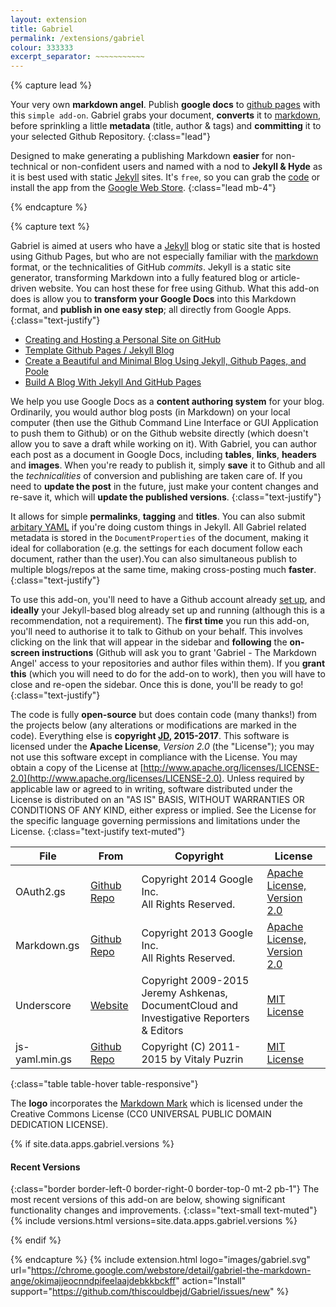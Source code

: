 ```yaml
---
layout: extension
title: Gabriel
permalink: /extensions/gabriel
colour: 333333
excerpt_separator: ~~~~~~~~~~~
---
```

{% capture lead %}

Your very own __markdown angel__. Publish __google docs__ to [github pages](https://pages.github.com/) with this `simple add-on`. Gabriel grabs your document, __converts__ it to [markdown](https://daringfireball.net/projects/markdown/syntax), before sprinkling a little __metadata__ (title, author &amp; tags) and __committing__ it to your selected Github Repository.
{:class="lead"}

Designed to make generating a publishing Markdown __easier__ for non-technical or non-confident users and named with a nod to __Jekyll &amp; Hyde__ as it is best used with static [Jekyll](https://jekyllrb.com/) sites. It's `free`, so you can grab the [code](https://github.com/thiscouldbejd/Gabriel) or install the app from the [Google Web Store](https://chrome.google.com/webstore/detail/gabriel-the-markdown-ange/okimajjeocnndpifeelaajdebkkbckff).
{:class="lead mb-4"}

{% endcapture %}

{% capture text %}

Gabriel is aimed at users who have a [Jekyll](https://jekyllrb.com/) blog or static site that is hosted using Github Pages, but who are not especially familiar with the [markdown](https://daringfireball.net/projects/markdown/syntax) format, or the technicalities of GitHub _commits_. Jekyll is a static site generator, transforming Markdown into a fully featured blog or article-driven website. You can host these for free using Github. What this add-on does is allow you to __transform your Google Docs__ into this Markdown format, and __publish in one easy step__; all directly from Google Apps.
{:class="text-justify"}

+ [Creating and Hosting a Personal Site on GitHub](http://jmcglone.com/guides/github-pages/)
+ [Template Github Pages / Jekyll Blog](https://github.com/barryclark/jekyll-now)
+ [Create a Beautiful and Minimal Blog Using Jekyll, Github Pages, and Poole](http://joshualande.com/jekyll-github-pages-poole)
+ [Build A Blog With Jekyll And GitHub Pages](http://www.smashingmagazine.com/2014/08/build-blog-jekyll-github-pages/)

We help you use Google Docs as a __content authoring system__ for your blog. Ordinarily, you would author blog posts (in Markdown) on your local computer (then use the Github Command Line Interface or GUI Application to push them to Github) or on the Github website directly (which doesn't allow you to save a draft while working on it). With Gabriel, you can author each post as a document in Google Docs, including __tables__, __links__, __headers__ and __images__. When you're ready to publish it, simply __save__ it to Github and all the _technicalities_ of conversion and publishing are taken care of. If you need to __update the post__ in the future, just make your content changes and re-save it, which will __update the published versions__.
{:class="text-justify"}

It allows for simple __permalinks__, __tagging__ and __titles__. You can also submit [arbitary YAML](https://jekyllrb.com/docs/frontmatter/) if you're doing custom things in Jekyll. All Gabriel related metadata is stored in the `DocumentProperties` of the document, making it ideal for collaboration (e.g. the settings for each document follow each document, rather than the user).You can also simultaneous publish to multiple blogs/repos at the same time, making cross-posting much __faster__.
{:class="text-justify"}

To use this add-on, you'll need to have a Github account already [set up](https://help.github.com/articles/signing-up-for-a-new-github-account/), and __ideally__ your Jekyll-based blog already set up and running (although this is a recommendation, not a requirement). The __first time__ you run this add-on, you'll need to authorise it to talk to Github on your behalf. This involves clicking on the link that will appear in the sidebar and __following__ the __on-screen instructions__ (Github will ask you to grant 'Gabriel - The Markdown Angel' access to your repositories and author files within them). If you __grant this__ (which you will need to do for the add-on to work), then you will have to close and re-open the sidebar. Once this is done, you'll be ready to go!
{:class="text-justify"}

The code is fully __open-source__ but does contain code (many thanks!) from the projects below (any alterations or modifications are marked in the code). Everything else is __copyright [JD](https://github.com/thiscouldbejd/), 2015-2017__. This software is licensed under the __Apache License__, _Version 2.0_ (the "License"); you may not use this software except in compliance with the License.
You may obtain a copy of the License at [http://www.apache.org/licenses/LICENSE-2.0](http://www.apache.org/licenses/LICENSE-2.0). Unless required by applicable law or agreed to in writing, software
distributed under the License is distributed on an "AS IS" BASIS, WITHOUT WARRANTIES OR CONDITIONS OF ANY KIND, either express or implied. See the License for the specific language governing permissions and limitations under the License.
{:class="text-justify text-muted"}
    
|File|From|Copyright|License|
|---|---|---|---|
|OAuth2.gs|[Github Repo](https://github.com/googlesamples/apps-script-oauth2)|Copyright 2014 Google Inc.<br>All Rights Reserved.|[Apache License, Version 2.0](https://github.com/googlesamples/apps-script-oauth2/blob/master/LICENSE)|
|Markdown.gs|[Github Repo](https://github.com/mangini/gdocs2md)|Copyright 2013 Google Inc.<br>All Rights Reserved.|[Apache License, Version 2.0](https://github.com/mangini/gdocs2md/blob/master/LICENSE)|
|Underscore|[Website](http://underscorejs.org)|Copyright 2009-2015<br/>Jeremy Ashkenas, DocumentCloud and Investigative Reporters &amp; Editors|[MIT License](https://github.com/jashkenas/underscore/blob/master/LICENSE)|
|js-yaml.min.gs|[Github Repo](https://github.com/nodeca/js-yaml)|Copyright (C) 2011-2015 by Vitaly Puzrin|[MIT License](https://github.com/nodeca/js-yaml/blob/master/LICENSE)|
{:class="table table-hover table-responsive"}

The __logo__ incorporates the [Markdown Mark](https://github.com/dcurtis/markdown-mark) which is licensed under the Creative Commons License (CC0 UNIVERSAL PUBLIC DOMAIN DEDICATION LICENSE).

{% if site.data.apps.gabriel.versions %}

#### Recent Versions
{:class="border border-left-0 border-right-0 border-top-0 mt-2 pb-1"}
The most recent versions of this add-on are below, showing significant functionality changes and improvements.
{:class="text-small text-muted"}
{% include versions.html versions=site.data.apps.gabriel.versions %}

{% endif %}

{% endcapture %}
{% include extension.html logo="images/gabriel.svg" url="https://chrome.google.com/webstore/detail/gabriel-the-markdown-ange/okimajjeocnndpifeelaajdebkkbckff" action="Install" support="https://github.com/thiscouldbejd/Gabriel/issues/new" %}